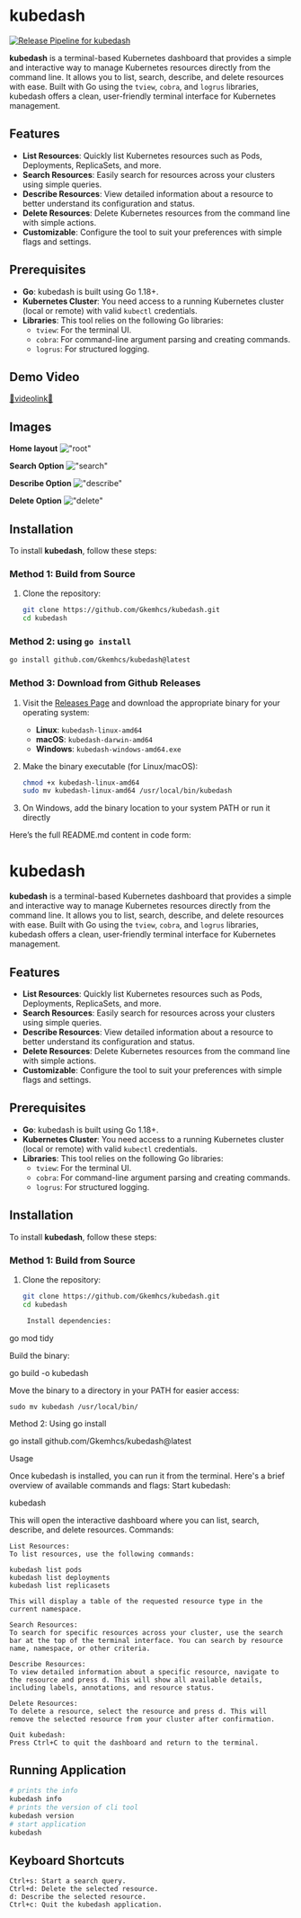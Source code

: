 # kubedash
[![Release Pipeline for kubedash](https://github.com/Gkemhcs/kubedash/actions/workflows/release.yaml/badge.svg)](https://github.com/Gkemhcs/kubedash/actions/workflows/release.yaml)

**kubedash** is a terminal-based Kubernetes dashboard that provides a simple and interactive way to manage Kubernetes resources directly from the command line. It allows you to list, search, describe, and delete resources with ease. Built with Go using the `tview`, `cobra`, and `logrus` libraries, kubedash offers a clean, user-friendly terminal interface for Kubernetes management.

## Features

- **List Resources**: Quickly list Kubernetes resources such as Pods, Deployments, ReplicaSets, and more.
- **Search Resources**: Easily search for resources across your clusters using simple queries.
- **Describe Resources**: View detailed information about a resource to better understand its configuration and status.
- **Delete Resources**: Delete Kubernetes resources from the command line with simple actions.
- **Customizable**: Configure the tool to suit your preferences with simple flags and settings.

## Prerequisites

- **Go**: kubedash is built using Go 1.18+.
- **Kubernetes Cluster**: You need access to a running Kubernetes cluster (local or remote) with valid `kubectl` credentials.
- **Libraries**: This tool relies on the following Go libraries:
  - `tview`: For the terminal UI.
  - `cobra`: For command-line argument parsing and creating commands.
  - `logrus`: For structured logging.

## Demo Video
[🎥videolink🎥](https://drive.google.com/file/d/1Mi8OSCNpTuJ_DfJIvd4O5X7vRrDssTcZ/view?usp=sharing) 


## Images 
**Home layout**
!["root"](./assets/root.png)

**Search Option**
!["search"](./assets/search.png)

**Describe Option**
!["describe"](./assets/describe.png)

**Delete Option**
!["delete"](./assets/delete.png)


## Installation

To install **kubedash**, follow these steps:

### Method 1: Build from Source

1. Clone the repository:

   ```bash
   git clone https://github.com/Gkemhcs/kubedash.git
   cd kubedash
### Method 2:  using `go install`
```bash
go install github.com/Gkemhcs/kubedash@latest
```
### Method 3:  Download from Github Releases


1. Visit the [Releases Page](https://github.com/Gkemhcs/kubedash/releases) and download the appropriate binary for your operating system:
   - **Linux**: `kubedash-linux-amd64`
   - **macOS**: `kubedash-darwin-amd64`
   - **Windows**: `kubedash-windows-amd64.exe`

2. Make the binary executable (for Linux/macOS):

   ```bash
   chmod +x kubedash-linux-amd64
   sudo mv kubedash-linux-amd64 /usr/local/bin/kubedash
   ```
3. On Windows, add the binary location to your system PATH or run it directly

Here’s the full README.md content in code form:

# kubedash

**kubedash** is a terminal-based Kubernetes dashboard that provides a simple and interactive way to manage Kubernetes resources directly from the command line. It allows you to list, search, describe, and delete resources with ease. Built with Go using the `tview`, `cobra`, and `logrus` libraries, kubedash offers a clean, user-friendly terminal interface for Kubernetes management.

## Features

- **List Resources**: Quickly list Kubernetes resources such as Pods, Deployments, ReplicaSets, and more.
- **Search Resources**: Easily search for resources across your clusters using simple queries.
- **Describe Resources**: View detailed information about a resource to better understand its configuration and status.
- **Delete Resources**: Delete Kubernetes resources from the command line with simple actions.
- **Customizable**: Configure the tool to suit your preferences with simple flags and settings.

## Prerequisites

- **Go**: kubedash is built using Go 1.18+.
- **Kubernetes Cluster**: You need access to a running Kubernetes cluster (local or remote) with valid `kubectl` credentials.
- **Libraries**: This tool relies on the following Go libraries:
  - `tview`: For the terminal UI.
  - `cobra`: For command-line argument parsing and creating commands.
  - `logrus`: For structured logging.

## Installation

To install **kubedash**, follow these steps:

### Method 1: Build from Source

1. Clone the repository:

   ```bash
   git clone https://github.com/Gkemhcs/kubedash.git
   cd kubedash

    Install dependencies:

go mod tidy

Build the binary:

go build -o kubedash

Move the binary to a directory in your PATH for easier access:

    sudo mv kubedash /usr/local/bin/

Method 2: Using go install

go install github.com/Gkemhcs/kubedash@latest

Usage

Once kubedash is installed, you can run it from the terminal. Here's a brief overview of available commands and flags:
Start kubedash:

kubedash

This will open the interactive dashboard where you can list, search, describe, and delete resources.
Commands:

    List Resources:
    To list resources, use the following commands:

    kubedash list pods
    kubedash list deployments
    kubedash list replicasets

    This will display a table of the requested resource type in the current namespace.

    Search Resources:
    To search for specific resources across your cluster, use the search bar at the top of the terminal interface. You can search by resource name, namespace, or other criteria.

    Describe Resources:
    To view detailed information about a specific resource, navigate to the resource and press d. This will show all available details, including labels, annotations, and resource status.

    Delete Resources:
    To delete a resource, select the resource and press d. This will remove the selected resource from your cluster after confirmation.

    Quit kubedash:
    Press Ctrl+C to quit the dashboard and return to the terminal.

## Running Application 
```bash
# prints the info 
kubedash info 
# prints the version of cli tool
kubedash version 
# start application
kubedash
```
## Keyboard Shortcuts

    Ctrl+s: Start a search query.
    Ctrl+d: Delete the selected resource.
    d: Describe the selected resource.
    Ctrl+c: Quit the kubedash application.
